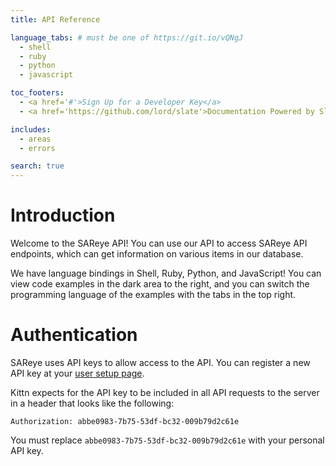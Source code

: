```yaml
---
title: API Reference

language_tabs: # must be one of https://git.io/vQNgJ
  - shell
  - ruby
  - python
  - javascript

toc_footers:
  - <a href='#'>Sign Up for a Developer Key</a>
  - <a href='https://github.com/lord/slate'>Documentation Powered by Slate</a>

includes:
  - areas
  - errors

search: true
---
```


# Introduction

Welcome to the SAReye API! You can use our API to access SAReye API endpoints, which can get information on various items in our database.

We have language bindings in Shell, Ruby, Python, and JavaScript! You can view code examples in the dark area to the right, and you can switch the programming language of the examples with the tabs in the top right.

# Authentication

SAReye uses API keys to allow access to the API. You can register a new API key at your [user setup page](http://api.sardynamics.com/users).

Kittn expects for the API key to be included in all API requests to the server in a header that looks like the following:

`Authorization: abbe0983-7b75-53df-bc32-009b79d2c61e`

<aside class="notice">
You must replace <code>abbe0983-7b75-53df-bc32-009b79d2c61e</code> with your personal API key.
</aside>
